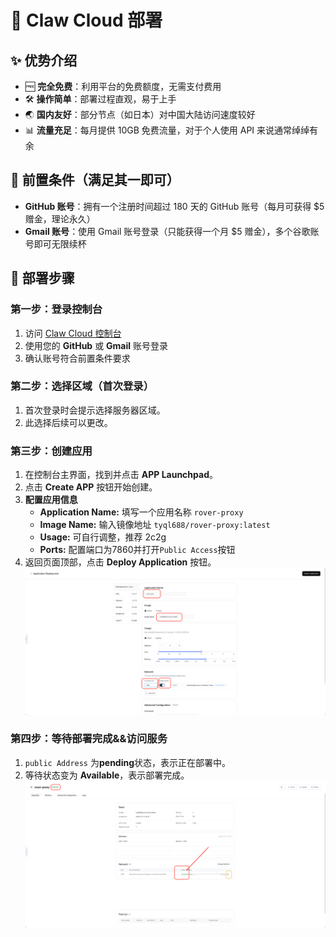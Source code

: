 # 🚀 Claw Cloud 部署

## ✨ 优势介绍

- 🆓 **完全免费**：利用平台的免费额度，无需支付费用
- 🛠️ **操作简单**：部署过程直观，易于上手
- 🌏 **国内友好**：部分节点（如日本）对中国大陆访问速度较好
- 📊 **流量充足**：每月提供 10GB 免费流量，对于个人使用 API 来说通常绰绰有余

## 🔑 前置条件（满足其一即可）

- **GitHub 账号**：拥有一个注册时间超过 180 天的 GitHub 账号（每月可获得 $5 赠金，理论永久）
- **Gmail 账号**：使用 Gmail 账号登录（只能获得一个月 $5 赠金），多个谷歌账号即可无限续杯

## 🔧 部署步骤

### 第一步：登录控制台

1. 访问 [Claw Cloud 控制台](https://console.run.claw.cloud/signin)
2. 使用您的 **GitHub** 或 **Gmail** 账号登录
3. 确认账号符合前置条件要求

### 第二步：选择区域（首次登录）
1. 首次登录时会提示选择服务器区域。
2. 此选择后续可以更改。

### 第三步：创建应用
1. 在控制台主界面，找到并点击 **APP Launchpad**。
2. 点击 **Create APP** 按钮开始创建。
3. **配置应用信息**
    *   **Application Name:** 填写一个应用名称 `rover-proxy`
    *   **Image Name:** 输入镜像地址 `tyql688/rover-proxy:latest`
    *   **Usage:** 可自行调整，推荐 2c2g
    *   **Ports:** 配置端口为7860并打开`Public Access`按钮
4. 返回页面顶部，点击 **Deploy Application** 按钮。
![参考图片](./imgs/claw/create.png)

### 第四步：等待部署完成&&访问服务
1. `public Address` 为**pending**状态，表示正在部署中。
2. 等待状态变为 **Available**，表示部署完成。
![参考图片](./imgs/claw/running.png)

